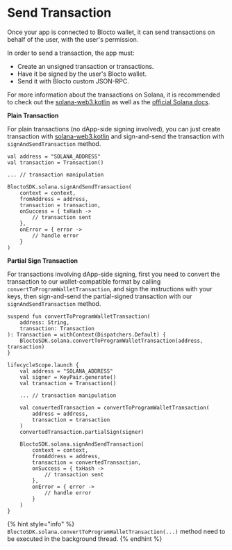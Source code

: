 # Send Transaction

Once your app is connected to Blocto wallet, it can send transactions on behalf of the user, with the user's permission.

In order to send a transaction, the app must:

* Create an unsigned transaction or transactions.
* Have it be signed by the user's Blocto wallet.
* Send it with Blocto custom JSON-RPC.

For more information about the transactions on Solana, it is recommended to check out the [solana-web3.kotlin](https://github.com/portto/solana-web3.kotlin) as well as the [official Solana docs](https://docs.solana.com/developing/programming-model/transactions).

**Plain Transaction**

For plain transactions (no dApp-side signing involved), you can just create transaction with [solana-web3.kotlin](https://github.com/portto/solana-web3.kotlin) and sign-and-send the transaction with `signAndSendTransaction` method.

```
val address = "SOLANA_ADDRESS"
val transaction = Transaction()

... // transaction manipulation

BloctoSDK.solana.signAndSendTransaction(
    context = context,
    fromAddress = address,
    transaction = transaction,
    onSuccess = { txHash ->
        // transaction sent
    },
    onError = { error ->
        // handle error
    }
)
```

**Partial Sign Transaction**

For transactions involving dApp-side signing, first you need to convert the transaction to our wallet-compatible format by calling `convertToProgramWalletTransaction`, and sign the instructions with your keys, then sign-and-send the partial-signed transaction with our `signAndSendTransaction` method.

```
suspend fun convertToProgramWalletTransaction(
    address: String,
    transaction: Transaction
): Transaction = withContext(Dispatchers.Default) {
    BloctoSDK.solana.convertToProgramWalletTransaction(address, transaction)
}

lifecycleScope.launch {
    val address = "SOLANA_ADDRESS"
    val signer = KeyPair.generate()
    val transaction = Transaction()

    ... // transaction manipulation

    val convertedTransaction = convertToProgramWalletTransaction(
        address = address, 
        transaction = transaction
    )
    convertedTransaction.partialSign(signer)

    BloctoSDK.solana.signAndSendTransaction(
        context = context,
        fromAddress = address,
        transaction = convertedTransaction,
        onSuccess = { txHash ->
            // transaction sent
        },
        onError = { error ->
            // handle error
        }
    )
}
```

{% hint style="info" %}
`BloctoSDK.solana.convertToProgramWalletTransaction(...)` method need to be executed in the background thread.
{% endhint %}
